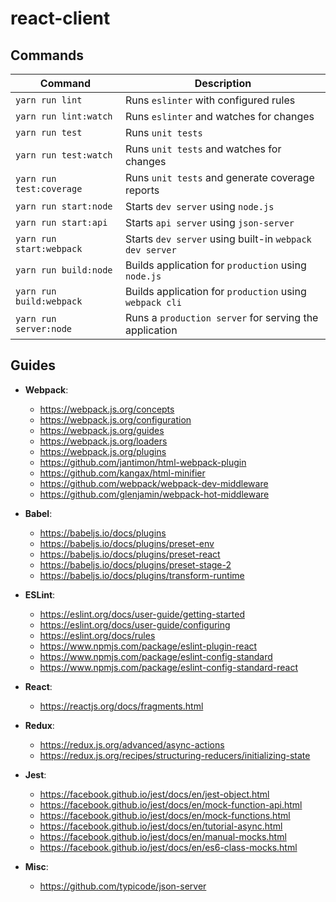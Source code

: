# react-client

## Commands

| Command                  | Description                                             |
|--------------------------|---------------------------------------------------------|
| `yarn run lint`          | Runs `eslinter` with configured rules                   |
| `yarn run lint:watch`    | Runs `eslinter` and watches for changes                 |
| `yarn run test`          | Runs `unit tests`                                       |
| `yarn run test:watch`    | Runs `unit tests` and watches for changes               |
| `yarn run test:coverage` | Runs `unit tests` and generate coverage reports         |
| `yarn run start:node`    | Starts `dev server` using `node.js`                     |
| `yarn run start:api`     | Starts `api server` using `json-server`                 |
| `yarn run start:webpack` | Starts `dev server` using built-in `webpack dev server` |
| `yarn run build:node`    | Builds application for `production` using `node.js`     |
| `yarn run build:webpack` | Builds application for `production` using `webpack cli` |
| `yarn run server:node`   | Runs a `production server` for serving the application  |

## Guides

  * **Webpack**:
    - https://webpack.js.org/concepts
    - https://webpack.js.org/configuration
    - https://webpack.js.org/guides
    - https://webpack.js.org/loaders
    - https://webpack.js.org/plugins
    - https://github.com/jantimon/html-webpack-plugin
    - https://github.com/kangax/html-minifier
    - https://github.com/webpack/webpack-dev-middleware
    - https://github.com/glenjamin/webpack-hot-middleware

  * **Babel**:
    - https://babeljs.io/docs/plugins
    - https://babeljs.io/docs/plugins/preset-env
    - https://babeljs.io/docs/plugins/preset-react
    - https://babeljs.io/docs/plugins/preset-stage-2
    - https://babeljs.io/docs/plugins/transform-runtime

  * **ESLint**:
    - https://eslint.org/docs/user-guide/getting-started
    - https://eslint.org/docs/user-guide/configuring
    - https://eslint.org/docs/rules
    - https://www.npmjs.com/package/eslint-plugin-react
    - https://www.npmjs.com/package/eslint-config-standard
    - https://www.npmjs.com/package/eslint-config-standard-react

  * **React**:
    - https://reactjs.org/docs/fragments.html

  * **Redux**:
    - https://redux.js.org/advanced/async-actions
    - https://redux.js.org/recipes/structuring-reducers/initializing-state

  * **Jest**:
    - https://facebook.github.io/jest/docs/en/jest-object.html
    - https://facebook.github.io/jest/docs/en/mock-function-api.html
    - https://facebook.github.io/jest/docs/en/mock-functions.html
    - https://facebook.github.io/jest/docs/en/tutorial-async.html
    - https://facebook.github.io/jest/docs/en/manual-mocks.html
    - https://facebook.github.io/jest/docs/en/es6-class-mocks.html

  * **Misc**:
    - https://github.com/typicode/json-server
